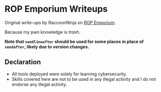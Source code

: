 # ROP Emporium Writeups

Original write-ups by RaccoonNinja on [ROP Emporium](https://ropemporium.com/).

Because my pwn knowledge is *trash*.

**Note that `sendlineafter` should be used for some places in place of `sendafter`, likely due to version changes.**

## Declaration

- All tools deployed were solely for learning cybersecurity.
- Skills covered here are not to be used in any illegal activity and I do not endorse any illegal activity.
